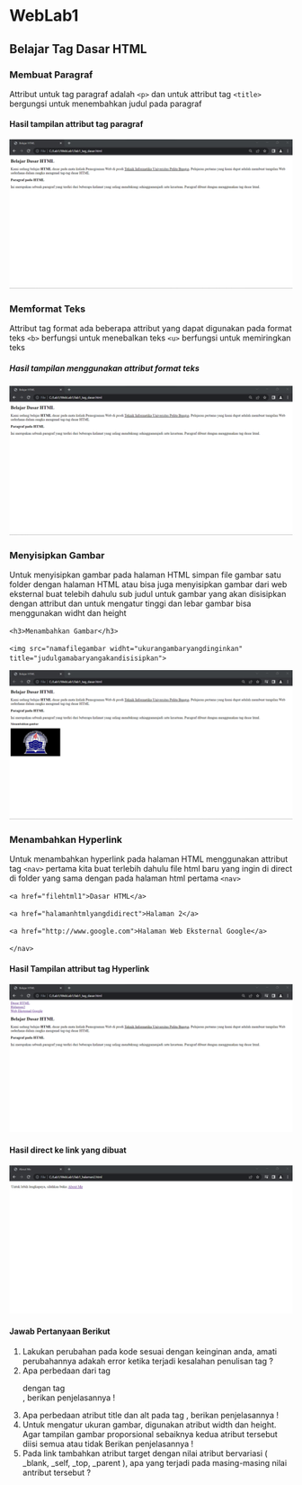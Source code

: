 # WebLab1
## Belajar Tag Dasar HTML

### Membuat Paragraf
Attribut untuk tag paragraf adalah `<p>` dan untuk attribut tag `<title>` bergungsi untuk menembahkan judul pada paragraf

#### Hasil tampilan attribut tag paragraf

![Gambar 1](Screenshoot/output2.png)

### Memformat Teks
Attribut tag format ada beberapa attribut yang dapat digunakan pada format teks
`<b>` berfungsi untuk menebalkan teks `<u>` berfungsi untuk memiringkan teks

##### Hasil tampilan menggunakan attribut format teks

![Gambar 2](Screenshoot/output2.png)

### Menyisipkan Gambar
Untuk menyisipkan gambar pada halaman HTML simpan file gambar satu folder dengan halaman HTML atau bisa juga menyisipkan gambar dari web eksternal
buat telebih dahulu sub judul untuk gambar yang akan disisipkan dengan attribut dan untuk mengatur tinggi dan lebar gambar bisa menggunakan widht dan height

`<h3>Menambahkan Gambar</h3>`

`<img src="namafilegambar widht="ukurangambaryangdinginkan" title="judulgamabaryangakandisisipkan">`

![Gambar 1](Screenshoot/output5.png)

### Menambahkan Hyperlink
Untuk menambahkan hyperlink pada halaman HTML menggunakan attribut tag `<nav>` pertama kita buat terlebih dahulu file html baru yang ingin di direct di folder yang sama dengan pada halaman html pertama
`<nav>` 

`<a href="filehtml1">Dasar HTML</a>`

`<a href="halamanhtmlyangdidirect">Halaman 2</a>`

`<a href="http://www.google.com">Halaman Web Eksternal Google</a>`

`</nav>`

#### Hasil Tampilan attribut tag Hyperlink
![Gambar 1](Screenshoot/output3.png)

#### Hasil direct ke link yang dibuat
![Gambar 1](Screenshoot/output4.png)

#### Jawab Pertanyaan Berikut
1. Lakukan perubahan pada kode sesuai dengan keinginan anda, amati perubahannya adakah error ketika terjadi kesalahan penulisan tag ?
2. Apa perbedaan dari tag <p> dengan tag <br>, berikan penjelasannya !
3. Apa perbedaan atribut title dan alt pada tag <img>, berikan penjelasannya !
4. Untuk mengatur ukuran gambar, digunakan atribut width dan height. Agar tampilan gambar proporsional sebaiknya kedua atribut tersebut diisi semua atau tidak Berikan penjelasannya !
5. Pada link tambahkan atribut target dengan nilai atribut bervariasi ( _blank, _self, _top, _parent ), apa yang terjadi pada masing-masing nilai antribut tersebut ?
